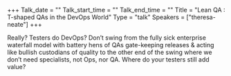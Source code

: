+++
Talk_date = ""
Talk_start_time = ""
Talk_end_time = ""
Title = "Lean QA : T-shaped QAs in the DevOps World"
Type = "talk"
Speakers = ["theresa-neate"]
+++

Really? Testers do DevOps? Don’t swing from the fully sick enterprise waterfall model with battery hens of QAs gate-keeping releases & acting like bullish custodians of quality to the other end of the swing where we don’t need specialists, not Ops, nor QA. Where do your testers still add value?
